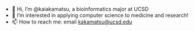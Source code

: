 - 👋 Hi, I’m @kaiakamatsu, a bioinformatics major at UCSD
- 👀 I’m interested in applying computer science to medicine and research!
- 📫 How to reach me: email kakamatsu@ucsd.edu 

<!---
kaiakamatsu/kaiakamatsu is a ✨ special ✨ repository because its `README.md` (this file) appears on your GitHub profile.
You can click the Preview link to take a look at your changes.
--->
